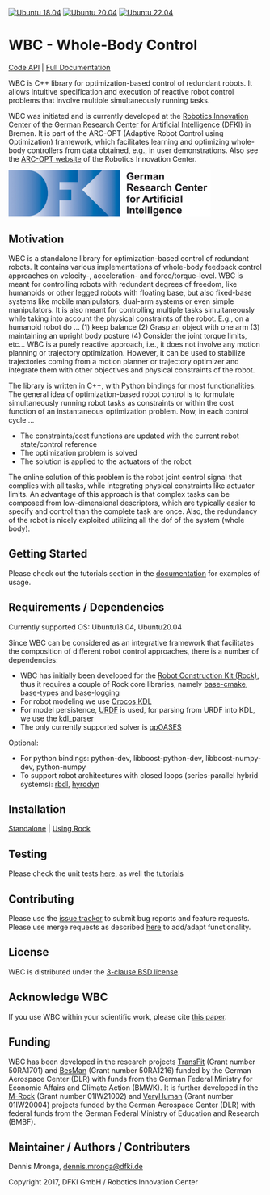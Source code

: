 [![Ubuntu 18.04](https://github.com/ARC-OPT/wbc/actions/workflows/build_and_test_ubuntu18.04.yml/badge.svg)](https://github.com/ARC-OPT/wbc/actions/workflows/build_and_test_ubuntu18.04.yml)
[![Ubuntu 20.04](https://github.com/ARC-OPT/wbc/actions/workflows/build_and_test_ubuntu20.04.yml/badge.svg)](https://github.com/ARC-OPT/wbc/actions/workflows/build_and_test_ubuntu20.04.yml)
[![Ubuntu 22.04](https://github.com/ARC-OPT/wbc/actions/workflows/build_and_test_ubuntu22.04.yml/badge.svg)](https://github.com/ARC-OPT/wbc/actions/workflows/build_and_test_ubuntu22.04.yml)

# WBC - Whole-Body Control

[Code API](https://arc-opt.github.io/wbc/index.html)  | [Full Documentation](https://arc-opt.github.io/Documentation/)

WBC is C++ library for optimization-based control of redundant robots. It allows intuitive specification and execution of reactive robot control problems that involve multiple simultaneously running tasks. 

WBC was initiated and is currently developed at the [Robotics Innovation Center](http://robotik.dfki-bremen.de/en/startpage.html) of the [German Research Center for Artificial Intelligence (DFKI)](http://www.dfki.de) in Bremen. It is part of the ARC-OPT (Adaptive Robot Control using Optimization) framework, which facilitates learning and optimizing whole-body controllers from data obtained, e.g., in user demonstrations. Also see the [ARC-OPT website](https://robotik.dfki-bremen.de/en/research/softwaretools/arc-opt/) of the Robotics Innovation Center.

<img src="https://github.com/ARC-OPT/wbc/blob/master/doc/images/DFKI_Logo_e_schrift.jpg"  width="400" >

## Motivation

WBC is a standalone library for optimization-based control of redundant robots. It contains various implementations of whole-body feedback control approaches on velocity-, acceleration- and force/torque-level. WBC is meant for controlling robots with redundant degrees of freedom, like humanoids or other legged robots with floating base, but also fixed-base systems like mobile manipulators, dual-arm systems or even simple manipulators. It is also meant for controlling multiple tasks simultaneously while taking into account the physical constraints of the robot. E.g., on a humanoid robot do ... (1) keep balance (2) Grasp an object with one arm (3) maintaining an upright body posture (4) Consider the joint torque limits,  etc... WBC is a purely reactive approach, i.e., it does not involve any motion planning or trajectory optimization. However, it can be used to stabilize trajectories coming from a motion planner or trajectory optimizer and integrate them with other objectives and physical constraints of the robot.

The library is written in C++, with Python bindings for most functionalities. The general idea of optimization-based robot control is to formulate simultaneously running robot tasks as constraints or within the cost function of an instantaneous optimization problem. 
Now, in each control cycle ...

  * The constraints/cost functions are updated with the current robot state/control reference
  * The optimization problem is solved
  * The solution is applied to the actuators of the robot

The online solution of this problem is the robot joint control signal that complies with all tasks, while integrating physical constraints like actuator limits. An advantage of this approach is that complex tasks can be composed from low-dimensional descriptors, which are typically  easier to specify and control than the complete task are once. Also, the redundancy of the robot is nicely exploited utilizing  all the dof of the system (whole body).

## Getting Started

Please check out the tutorials section in the [documentation](https://arc-opt.github.io/) for examples of usage.

## Requirements / Dependencies

Currently supported OS: Ubuntu18.04, Ubuntu20.04

Since WBC can be considered as an integrative framework that facilitates the composition of different robot control approaches, there is a number of dependencies:

* WBC has initially been developed for the [Robot Construction Kit (Rock)](https://www.rock-robotics.org/), thus it requires a couple of Rock core libraries, namely [base-cmake](https://github.com/rock-core/base-cmake), [base-types](https://github.com/rock-core/base-types) and [base-logging](https://github.com/rock-core/base-logging) 
* For robot modeling we use [Orocos KDL](https://github.com/orocos/orocos_kinematics_dynamics)
* For model persistence, [URDF](https://github.com/ros/urdfdom) is used, for parsing from URDF into KDL, we use the [kdl_parser](https://github.com/rock-control/control-kdl_parser)
* The only currently supported solver is [qpOASES](https://github.com/coin-or/qpOASES) 

Optional: 

* For python bindings: python-dev, libboost-python-dev, libboost-numpy-dev, python-numpy
* To support robot architectures with closed loops (series-parallel hybrid systems): [rbdl](https://git.hb.dfki.de/dfki-mechanics/hyrodyn/rbdl), [hyrodyn](https://git.hb.dfki.de/dfki-mechanics/hyrodyn/hyrodyn)

## Installation

[Standalone](https://arc-opt.github.io/Documentation/installation/installation_no_rock.html) | [Using Rock](https://arc-opt.github.io/Documentation/installation/installation_rock.html)

## Testing

Please check the unit tests [here](https://github.com/ARC-OPT/wbc/tree/master/test), as well the [tutorials](https://github.com/ARC-OPT/wbc/tree/master/tutorials)

## Contributing

Please use the [issue tracker](https://github.com/ARC-OPT/wbc/issues) to submit bug reports and feature requests. Please use merge requests as described [here](https://github.com/ARC-OPT/wbc/blob/master/CONTRIBUTING.md) to add/adapt functionality. 

## License

WBC is distributed under the [3-clause BSD license](https://opensource.org/licenses/BSD-3-Clause).

## Acknowledge WBC

If you use WBC within your scientific work, please cite [this paper](https://arc-opt.github.io/Documentation/publications/icra_2022/index.html).

## Funding

WBC has been developed in the research projects [TransFit](https://robotik.dfki-bremen.de/en/research/projects/transfit/) (Grant number 50RA1701) and [BesMan](https://robotik.dfki-bremen.de/en/research/projects/besman.html) (Grant number 50RA1216) funded by the German Aerospace Center (DLR) with funds from the German	Federal Ministry for Economic Affairs and Climate Action (BMWK). It is further developed in the [M-Rock](https://robotik.dfki-bremen.de/en/research/projects/m-rock/) (Grant number 01IW21002) and [VeryHuman](https://robotik.dfki-bremen.de/en/research/projects/veryhuman/) (Grant number  01IW20004) projects funded by the German Aerospace Center (DLR) with federal funds from the German Federal Ministry of Education and Research (BMBF).

## Maintainer / Authors / Contributers

Dennis Mronga, dennis.mronga@dfki.de

Copyright 2017, DFKI GmbH / Robotics Innovation Center

